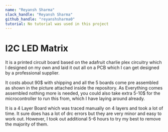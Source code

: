 ```yaml
---
name: "Reyansh Sharma"
slack_handle: "Reyansh Sharma"
github_handle: "reyanshsharma0"
tutorial: No tutorial was used in this project
---
```


# I2C LED Matrix

It is a printed circuit board based on the adafruit charlie plex circuitry which I designed on my own and laid it out all on a PCB which I can get designed by a professional supplier.

It costs about 90$ with shipping and all the 5 boards come pre assembled as shown in the picture attached inside the repository. As Everything comes assembled nothing more is needed, you could also take extra 5-10$ for the microcontroller to run this from, which I have laying around already.

It is a 4 Layer Board which was traced manually on 4 layers and took a lot of time. It sure does has a lot of drc errors but they are very minor and easy to work out. However, I took out additional 5-6 hours to try my best to remove the majority of them.